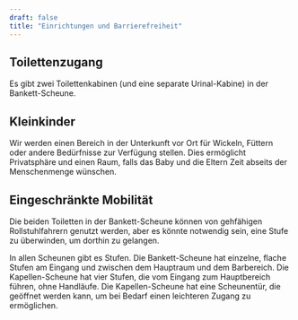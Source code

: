 ```yaml
---
draft: false
title: "Einrichtungen und Barrierefreiheit"
---
```


## Toilettenzugang

Es gibt zwei Toilettenkabinen (und eine separate Urinal-Kabine) in der Bankett-Scheune.

## Kleinkinder

Wir werden einen Bereich in der Unterkunft vor Ort für Wickeln, Füttern oder andere Bedürfnisse zur Verfügung stellen. Dies ermöglicht Privatsphäre und einen Raum, falls das Baby und die Eltern Zeit abseits der Menschenmenge wünschen.

## Eingeschränkte Mobilität

Die beiden Toiletten in der Bankett-Scheune können von gehfähigen Rollstuhlfahrern genutzt werden, aber es könnte notwendig sein, eine Stufe zu überwinden, um dorthin zu gelangen.

In allen Scheunen gibt es Stufen. Die Bankett-Scheune hat einzelne, flache Stufen am Eingang und zwischen dem Hauptraum und dem Barbereich. Die Kapellen-Scheune hat vier Stufen, die vom Eingang zum Hauptbereich führen, ohne Handläufe. Die Kapellen-Scheune hat eine Scheunentür, die geöffnet werden kann, um bei Bedarf einen leichteren Zugang zu ermöglichen.
